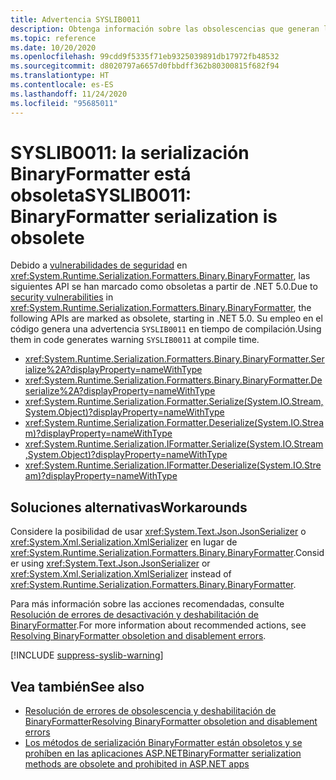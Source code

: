 ```yaml
---
title: Advertencia SYSLIB0011
description: Obtenga información sobre las obsolescencias que generan la advertencia en tiempo de compilación SYSLIB0011.
ms.topic: reference
ms.date: 10/20/2020
ms.openlocfilehash: 99cdd9f5335f71eb9325039891db17972fb48532
ms.sourcegitcommit: d8020797a6657d0fbbdff362b80300815f682f94
ms.translationtype: HT
ms.contentlocale: es-ES
ms.lasthandoff: 11/24/2020
ms.locfileid: "95685011"
---
```

# <a name="syslib0011-binaryformatter-serialization-is-obsolete"></a><span data-ttu-id="62cbd-103">SYSLIB0011: la serialización BinaryFormatter está obsoleta</span><span class="sxs-lookup"><span data-stu-id="62cbd-103">SYSLIB0011: BinaryFormatter serialization is obsolete</span></span>

<span data-ttu-id="62cbd-104">Debido a [vulnerabilidades de seguridad](../../standard/serialization/binaryformatter-security-guide.md#binaryformatter-security-vulnerabilities) en <xref:System.Runtime.Serialization.Formatters.Binary.BinaryFormatter>, las siguientes API se han marcado como obsoletas a partir de .NET 5.0.</span><span class="sxs-lookup"><span data-stu-id="62cbd-104">Due to [security vulnerabilities](../../standard/serialization/binaryformatter-security-guide.md#binaryformatter-security-vulnerabilities) in <xref:System.Runtime.Serialization.Formatters.Binary.BinaryFormatter>, the following APIs are marked as obsolete, starting in .NET 5.0.</span></span> <span data-ttu-id="62cbd-105">Su empleo en el código genera una advertencia `SYSLIB0011` en tiempo de compilación.</span><span class="sxs-lookup"><span data-stu-id="62cbd-105">Using them in code generates warning `SYSLIB0011` at compile time.</span></span>

- <xref:System.Runtime.Serialization.Formatters.Binary.BinaryFormatter.Serialize%2A?displayProperty=nameWithType>
- <xref:System.Runtime.Serialization.Formatters.Binary.BinaryFormatter.Deserialize%2A?displayProperty=nameWithType>
- <xref:System.Runtime.Serialization.Formatter.Serialize(System.IO.Stream,System.Object)?displayProperty=nameWithType>
- <xref:System.Runtime.Serialization.Formatter.Deserialize(System.IO.Stream)?displayProperty=nameWithType>
- <xref:System.Runtime.Serialization.IFormatter.Serialize(System.IO.Stream,System.Object)?displayProperty=nameWithType>
- <xref:System.Runtime.Serialization.IFormatter.Deserialize(System.IO.Stream)?displayProperty=nameWithType>

## <a name="workarounds"></a><span data-ttu-id="62cbd-106">Soluciones alternativas</span><span class="sxs-lookup"><span data-stu-id="62cbd-106">Workarounds</span></span>

<span data-ttu-id="62cbd-107">Considere la posibilidad de usar <xref:System.Text.Json.JsonSerializer> o <xref:System.Xml.Serialization.XmlSerializer> en lugar de <xref:System.Runtime.Serialization.Formatters.Binary.BinaryFormatter>.</span><span class="sxs-lookup"><span data-stu-id="62cbd-107">Consider using <xref:System.Text.Json.JsonSerializer> or <xref:System.Xml.Serialization.XmlSerializer> instead of <xref:System.Runtime.Serialization.Formatters.Binary.BinaryFormatter>.</span></span>

<span data-ttu-id="62cbd-108">Para más información sobre las acciones recomendadas, consulte [Resolución de errores de desactivación y deshabilitación de BinaryFormatter](https://aka.ms/binaryformatter).</span><span class="sxs-lookup"><span data-stu-id="62cbd-108">For more information about recommended actions, see [Resolving BinaryFormatter obsoletion and disablement errors](https://aka.ms/binaryformatter).</span></span>

[!INCLUDE [suppress-syslib-warning](../../../includes/suppress-syslib-warning.md)]

## <a name="see-also"></a><span data-ttu-id="62cbd-109">Vea también</span><span class="sxs-lookup"><span data-stu-id="62cbd-109">See also</span></span>

- [<span data-ttu-id="62cbd-110">Resolución de errores de obsolescencia y deshabilitación de BinaryFormatter</span><span class="sxs-lookup"><span data-stu-id="62cbd-110">Resolving BinaryFormatter obsoletion and disablement errors</span></span>](https://aka.ms/binaryformatter)
- [<span data-ttu-id="62cbd-111">Los métodos de serialización BinaryFormatter están obsoletos y se prohíben en las aplicaciones ASP.NET</span><span class="sxs-lookup"><span data-stu-id="62cbd-111">BinaryFormatter serialization methods are obsolete and prohibited in ASP.NET apps</span></span>](core-libraries/5.0/binaryformatter-serialization-obsolete.md)
